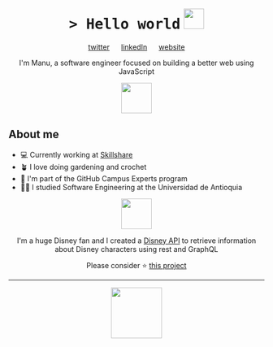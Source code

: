 <h1 align="center">
    <tt>> Hello world</tt>
    <img src="https://media.giphy.com/media/mGcNjsfWAjY5AEZNw6/giphy.gif" width=40 /> 
</h1>

<p align="center">
    <a href="https://twitter.com/ManuCastrillonM">twitter</a>
    <img src="https://media4.giphy.com/media/U6GL20Vz7uX0Wtp46i/giphy.gif" width=15>
    <a href="https://www.linkedin.com/in/manuelacastrillon/">linkedIn</a>
    <img src="https://media4.giphy.com/media/U6GL20Vz7uX0Wtp46i/giphy.gif" width=15>
    <a href="https://www.manuela.dev/">website</a>
</p>

<p align="center">
    I'm Manu, a software engineer focused on building a better web using JavaScript
</p>

<p align="center">
    <img src="https://media1.giphy.com/media/eHjrC6X9zDIMI0alnP/giphy.gif" width=60>
</p>

<h2> About me </h2>
<ul>
    <li>💻 Currently working at <a href="https://www.skillshare.com">Skillshare</a></li>
    <li>🪴 I love doing gardening and crochet</li>
    <li>🚩 I'm part of the GitHub Campus Experts program</li>
    <li>👩‍🎓 I studied Software Engineering at the Universidad de Antioquia</li>
</ul>

<p align="center">
<img src="https://media3.giphy.com/media/Me7PBESMDoWyzSN9M9/giphy.gif" width=60>
</p>

<p align="center">I'm a huge Disney fan and I created a <a href="https://github.com/ManuCastrillonM/disney-api">Disney API</a> to retrieve information about Disney characters using rest and GraphQL</p>

<p align="center">Please consider ⭐️ <a href="https://github.com/ManuCastrillonM/disney-api">this project</a></p>

<hr>
<p align="center">
    <img src="https://media0.giphy.com/media/dZoAqciFF0GAPPBnZ2/giphy.gif" width=100>
</p>
